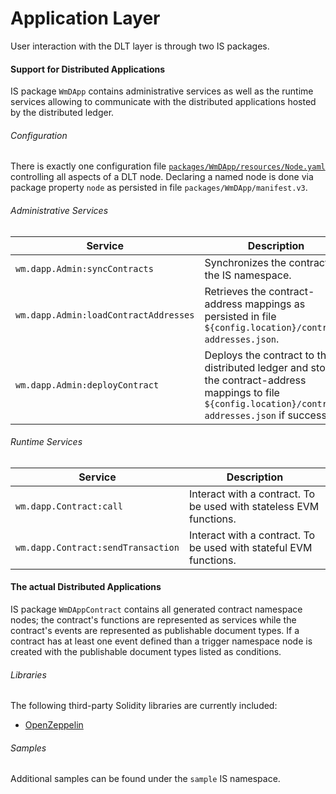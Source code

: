# Application Layer
User interaction with the DLT layer is through two IS packages.

#### Support for Distributed Applications
IS package `WmDApp` contains administrative services as well as the runtime services allowing to communicate with the distributed
applications hosted by the distributed ledger.

###### Configuration
There is exactly one configuration file [`packages/WmDApp/resources/Node.yaml`](../modules/core/src/testFixture/resources/Node.yaml) controlling all aspects of a DLT node.
Declaring a named node is done via package property `node` as persisted in file `packages/WmDApp/manifest.v3`.

###### Administrative Services
|Service|Description|
|-------|-----------|
|`wm.dapp.Admin:syncContracts`|Synchronizes the contracts to the IS namespace.|
|`wm.dapp.Admin:loadContractAddresses`|Retrieves the contract-address mappings as persisted in file `${config.location}/contract-addresses.json`.|
|`wm.dapp.Admin:deployContract`|Deploys the contract to the distributed ledger and stores the contract-address mappings to file `${config.location}/contract-addresses.json` if successful.|

###### Runtime Services
|Service|Description|
|-------|-----------|
|`wm.dapp.Contract:call`|Interact with a contract. To be used with stateless EVM functions.|
|`wm.dapp.Contract:sendTransaction`|Interact with a contract. To be used with stateful EVM functions.|

#### The actual Distributed Applications
IS package `WmDAppContract` contains all generated contract namespace nodes; the contract's functions are represented as
services while the contract's events are represented as publishable document types. If a contract has at least one event
defined than a trigger namespace node is created with the publishable document types listed as conditions.

###### Libraries
The following third-party Solidity libraries are currently included:
- [OpenZeppelin](https://openzeppelin.org/api/)

###### Samples
Additional samples can be found under the `sample` IS namespace.
